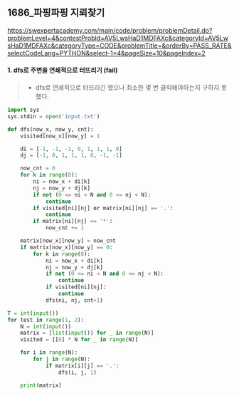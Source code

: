 ## 1686_파핑파핑 지뢰찾기

https://swexpertacademy.com/main/code/problem/problemDetail.do?problemLevel=4&contestProbId=AV5LwsHaD1MDFAXc&categoryId=AV5LwsHaD1MDFAXc&categoryType=CODE&problemTitle=&orderBy=PASS_RATE&selectCodeLang=PYTHON&select-1=4&pageSize=10&pageIndex=2

#### 1. dfs로 주변을 연쇄적으로 터뜨리기 (fail)

> - dfs로 연쇄적으로 터뜨리긴 했으나 최소한 몇 번 클릭해야하는지 구하지 못했다.


```python
import sys
sys.stdin = open('input.txt')

def dfs(now_x, now_y, cnt):
    visited[now_x][now_y] = 1

    di = [-1, -1, -1, 0, 1, 1, 1, 0]
    dj = [-1, 0, 1, 1, 1, 0, -1, -1]

    now_cnt = 0
    for k in range(8):
        ni = now_x + di[k]
        nj = now_y + dj[k]
        if not (0 <= ni < N and 0 <= nj < N):
            continue
        if visited[ni][nj] or matrix[ni][nj] == '.':
            continue
        if matrix[ni][nj] == '*':
            now_cnt += 1

    matrix[now_x][now_y] = now_cnt
    if matrix[now_x][now_y] == 0:
        for k in range(8):
            ni = now_x + di[k]
            nj = now_y + dj[k]
            if not (0 <= ni < N and 0 <= nj < N):
                continue
            if visited[ni][nj]:
                continue
            dfs(ni, nj, cnt+1)

T = int(input())
for test in range(1, 2):
    N = int(input())
    matrix = [list(input()) for _ in range(N)]
    visited = [[0] * N for _ in range(N)]

    for i in range(N):
        for j in range(N):
            if matrix[i][j] == '.':
                dfs(i, j, 1)

    print(matrix)